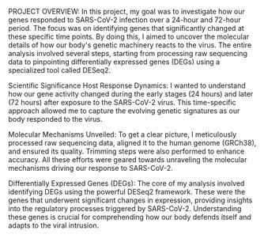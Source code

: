 PROJECT OVERVIEW:
In this project, my goal was to investigate how our genes responded to SARS-CoV-2 infection over a 24-hour and 72-hour period. 
The focus was on identifying genes that significantly changed at these specific time points. 
By doing this, I aimed to uncover the molecular details of how our body's genetic machinery reacts to the virus. 
The entire analysis involved several steps, starting from processing raw sequencing data to pinpointing differentially expressed genes (DEGs) using a specialized tool called DESeq2.

Scientific Significance
Host Response Dynamics:
I wanted to understand how our gene activity changed during the early stages (24 hours) and later (72 hours) after exposure to the SARS-CoV-2 virus. 
This time-specific approach allowed me to capture the evolving genetic signatures as our body responded to the virus.

Molecular Mechanisms Unveiled:
To get a clear picture, I meticulously processed raw sequencing data, aligned it to the human genome (GRCh38), and ensured its quality. 
Trimming steps were also performed to enhance accuracy. All these efforts were geared towards unraveling the molecular mechanisms driving our response to SARS-CoV-2.

Differentially Expressed Genes (DEGs):
The core of my analysis involved identifying DEGs using the powerful DESeq2 framework. 
These were the genes that underwent significant changes in expression, providing insights into the regulatory processes triggered by SARS-CoV-2. 
Understanding these genes is crucial for comprehending how our body defends itself and adapts to the viral intrusion.
